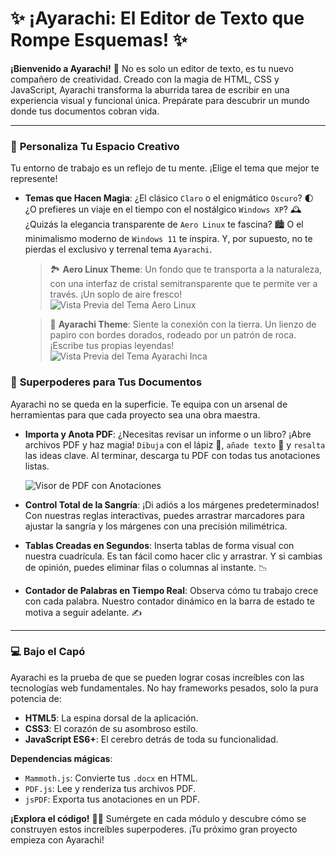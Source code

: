 # ✨ ¡Ayarachi: El Editor de Texto que Rompe Esquemas! ✨

**¡Bienvenido a Ayarachi!** 🤩 No es solo un editor de texto, es tu nuevo compañero de creatividad. Creado con la magia de HTML, CSS y JavaScript, Ayarachi transforma la aburrida tarea de escribir en una experiencia visual y funcional única. Prepárate para descubrir un mundo donde tus documentos cobran vida.

---

### 🎨 **Personaliza Tu Espacio Creativo**

Tu entorno de trabajo es un reflejo de tu mente. ¡Elige el tema que mejor te represente!

- **Temas que Hacen Magia**: ¿El clásico `Claro` o el enigmático `Oscuro`? 🌓 ¿O prefieres un viaje en el tiempo con el nostálgico `Windows XP`? 🕰️ ¿Quizás la elegancia transparente de `Aero Linux` te fascina? 🏙️ O el minimalismo moderno de `Windows 11` te inspira. Y, por supuesto, no te pierdas el exclusivo y terrenal tema `Ayarachi`.

    > 🏞️ **Aero Linux Theme**: Un fondo que te transporta a la naturaleza, con una interfaz de cristal semitransparente que te permite ver a través. ¡Un soplo de aire fresco!
    > ![Vista Previa del Tema Aero Linux](https://camo.githubusercontent.com/cfbd0ec1b033f9682156173cd2b65197954ca8ab6a7e6ca7976ba34c85d1664a/68747470733a2f2f696d616765732e706c696e672e636f6d2f696d672f30302f30302f38302f31312f31372f323138333331352f73637265656e73686f742d32303234303732392d3136333334352e706e67)

    > 🗿 **Ayarachi Theme**: Siente la conexión con la tierra. Un lienzo de papiro con bordes dorados, rodeado por un patrón de roca. ¡Escribe tus propias leyendas!
    > ![Vista Previa del Tema Ayarachi Inca](https://www.transparenttextures.com/patterns/rocky-wall.png)

### 🚀 **Superpoderes para Tus Documentos**

Ayarachi no se queda en la superficie. Te equipa con un arsenal de herramientas para que cada proyecto sea una obra maestra.

- **Importa y Anota PDF**: ¿Necesitas revisar un informe o un libro? ¡Abre archivos PDF y haz magia! `Dibuja` con el lápiz 🎨, `añade texto` 📝 y `resalta` las ideas clave. Al terminar, descarga tu PDF con todas tus anotaciones listas.

    ![Visor de PDF con Anotaciones](https://i.imgur.com/4z8B0xX.png)

- **Control Total de la Sangría**: ¡Di adiós a los márgenes predeterminados! Con nuestras reglas interactivas, puedes arrastrar marcadores para ajustar la sangría y los márgenes con una precisión milimétrica.

- **Tablas Creadas en Segundos**: Inserta tablas de forma visual con nuestra cuadrícula. Es tan fácil como hacer clic y arrastrar. Y si cambias de opinión, puedes eliminar filas o columnas al instante. 📉

- **Contador de Palabras en Tiempo Real**: Observa cómo tu trabajo crece con cada palabra. Nuestro contador dinámico en la barra de estado te motiva a seguir adelante. ✍️

---

### 💻 **Bajo el Capó**

Ayarachi es la prueba de que se pueden lograr cosas increíbles con las tecnologías web fundamentales. No hay frameworks pesados, solo la pura potencia de:

- **HTML5**: La espina dorsal de la aplicación.
- **CSS3**: El corazón de su asombroso estilo.
- **JavaScript ES6+**: El cerebro detrás de toda su funcionalidad.

**Dependencias mágicas**:
- `Mammoth.js`: Convierte tus `.docx` en HTML.
- `PDF.js`: Lee y renderiza tus archivos PDF.
- `jsPDF`: Exporta tus anotaciones en un PDF.

**¡Explora el código!** 🕵️‍♀️ Sumérgete en cada módulo y descubre cómo se construyen estos increíbles superpoderes. ¡Tu próximo gran proyecto empieza con Ayarachi!
